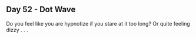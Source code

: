 ## Day 52 - Dot Wave

Do you feel like you are hypnotize if you stare at it too long? Or quite feeling dizzy . . .